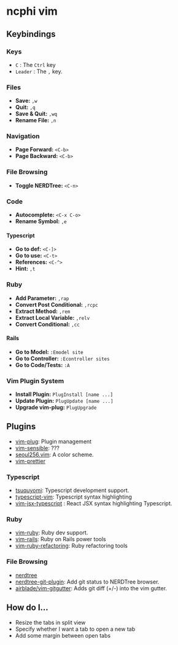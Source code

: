 # ncphi vim 

## Keybindings
### Keys
* `C` : The `Ctrl` key
* `Leader` : The `,` key.

### Files
* **Save:** `,w`
* **Quit:** `,q`
* **Save & Quit:** `,wq`
* **Rename File:** `,n`

### Navigation

* **Page Forward:** `<C-b>`
* **Page Backward:** `<C-b>`

### File Browsing 

* **Toggle NERDTree:** `<C-n>`

### Code

* **Autocomplete:** `<C-x C-o>`
* **Rename Symbol:** `,e`

#### Typescript

* **Go to def:** `<C-]>`
* **Go to use:** `<C-t>`
* **References:** `<C-^>`
* **Hint:** `,t`

### Ruby

* **Add Parameter:** `,rap`
* **Convert Post Conditional:** `,rcpc`
* **Extract Method:** `,rem`
* **Extract Local Variable:** `,relv`
* **Convert Conditional:** `,cc`

#### Rails

* **Go to Model:** `:Emodel site`
* **Go to Controller:** `:Econtroller sites`
* **Go to Code/Tests:** `:A`

### Vim Plugin System

* **Install Plugin:** `PlugInstall [name ...]`
* **Update Plugin:** `PlugUpdate [name ...]`
* **Upgrade vim-plug:** `PlugUpgrade`

## Plugins 

* [vim-plug](https://github.com/junegunn/vim-plug): Plugin management
* [vim-sensible](https://github.com/tpope/vim-sensible): ???
* [seoul256.vim](https://github.com/junegunn/seoul256.vim): A color scheme.
* [vim-prettier](https://github.com/prettier/vim-prettier)

### Typescript
* [tsuquyomi](https://github.com/Quramy/tsuquyomi): Typescript development 
  support.
* [typescript-vim](https://github.com/leafgarland/typescript-vim):
  Typescript syntax highlighting
* [vim-jsx-typescript](https://github.com/peitalin/vim-jsx-typescript)
  : React JSX syntax highlighting Typescript.

### Ruby
* [vim-ruby](https://github.com/vim-ruby/vim-ruby): Ruby dev support.
* [vim-rails](https://github.com/tpope/vim-rails): Ruby on Rails 
  power tools
* [vim-ruby-refactoring](https://github.com/ecomba/vim-ruby-refactoring): Ruby refactoring tools

### File Browsing
* [nerdtree](https://github.com/scrooloose/nerdtree)
* [nerdtree-git-plugin](https://github.com/Xuyuanp/nerdtree-git-plugin): Add git status to NERDTree browser.
* [airblade/vim-gitgutter](https://github.com/airblade/vim-gitgutter): Adds
  git diff (+/-) into the vim gutter.

## How do I...


* Resize the tabs in split view
* Specify whether I want a tab to open a new tab
* Add some margin between open tabs

